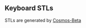 ## Keyboard STLs
STLs are generated by [Cosmos-Beta](https://ryanis.cool/cosmos/beta#cf:ChYIBRAGWAEYBCADKNcBMM0BUABAAEgAEg8IwgMYxgogowUojgIw7AkyDggFEAAYACAAKMwBMMgBQlAIA3gI2AEBEAFIAEgASABIAEgASABIAGAAaABwARgAIAAoAJgB9AOoAegHoAHIAbABAJABhAe4AQCAASgwADgoWAWIAQDAAQDIAdgE0AGEB2ICCAE=)